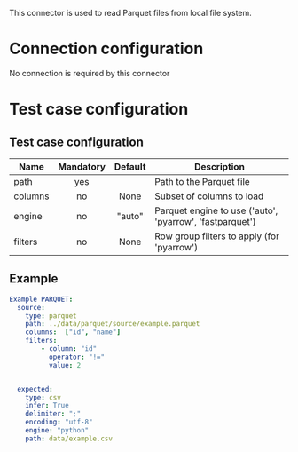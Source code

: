 This connector is used to read Parquet files from local file system.

# Connection configuration
No connection is required by this connector

# Test case configuration
## Test case configuration
| Name              | Mandatory | Default                       | Description |
|-------------------|:---------:|:-----------------------------:|-------------|
| path              | yes       |                               | Path to the Parquet file
| columns           | no        |  None                         | Subset of columns to load
| engine            | no        |  "auto"                       | Parquet engine to use ('auto', 'pyarrow', 'fastparquet')
| filters           | no        |  None                         | Row group filters to apply (for 'pyarrow')


## Example
``` yaml
Example PARQUET:
  source:
    type: parquet
    path: ../data/parquet/source/example.parquet
    columns:  ["id", "name"]
    filters:
        - column: "id"
          operator: "!="
          value: 2


  expected:
    type: csv
    infer: True
    delimiter: ";"
    encoding: "utf-8"
    engine: "python"
    path: data/example.csv
```